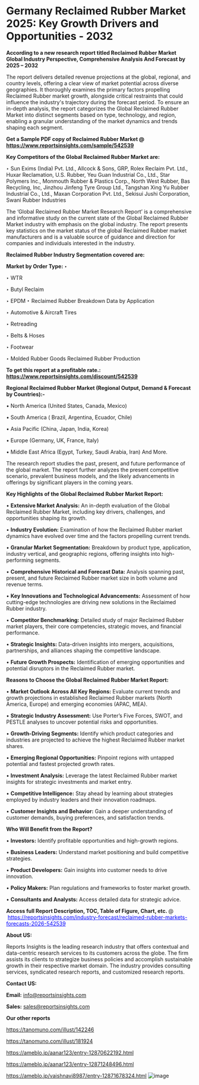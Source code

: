 # Germany Reclaimed Rubber Market 2025: Key Growth Drivers and Opportunities - 2032

<strong>According to a new research report titled Reclaimed Rubber Market Global Industry Perspective, Comprehensive Analysis And Forecast by 2025 – 2032</strong>

The report delivers detailed revenue projections at the global, regional, and country levels, offering a clear view of market potential across diverse geographies. It thoroughly examines the primary factors propelling Reclaimed Rubber market growth, alongside critical restraints that could influence the industry's trajectory during the forecast period. To ensure an in-depth analysis, the report categorizes the Global Reclaimed Rubber Market into distinct segments based on type, technology, and region, enabling a granular understanding of the market dynamics and trends shaping each segment.

<strong>Get a Sample PDF copy of Reclaimed Rubber Market </strong><strong>@<a href=https://www.reportsinsights.com/sample/542539 style=color:#0000ff;> https://www.reportsinsights.com/sample/542539</a></strong></font>

<strong>Key Competitors of the Global Reclaimed Rubber Market are:</strong>

‣ Sun Exims (India) Pvt. Ltd., Allcock & Sons, GRP, Rolex Reclaim Pvt. Ltd., Huxar Reclamation, U.S. Rubber, Yeu Guan Industrial Co., Ltd., Star Polymers Inc., Monmouth Rubber & Plastics Corp., North West Rubber, Bas Recycling, Inc, Jinzhou Jinfeng Tyre Group Ltd., Tangshan Xing Yu Rubber Industrial Co., Ltd., Maxan Corporation Pvt. Ltd., Sekisui Jushi Corporation, Swani Rubber Industries

The ‘Global Reclaimed Rubber Market Research Report’ is a comprehensive and informative study on the current state of the Global Reclaimed Rubber Market industry with emphasis on the global industry. The report presents key statistics on the market status of the global Reclaimed Rubber market manufacturers and is a valuable source of guidance and direction for companies and individuals interested in the industry.

<strong>Reclaimed Rubber Industry Segmentation covered are:</strong>

<strong>Market by Order Type: </strong>
‣ 

‣ WTR

‣ Butyl Reclaim

‣ EPDM
‣ Reclaimed Rubber Breakdown Data by Application

‣ Automotive & Aircraft Tires

‣ Retreading

‣ Belts & Hoses

‣ Footwear

‣ Molded Rubber Goods
Reclaimed Rubber Production

<strong>To get this report at a profitable rate.: <a href=https://www.reportsinsights.com/discount/542539 style=color:#0000ff;>https://www.reportsinsights.com/discount/542539</a></strong></font>

<strong>Regional Reclaimed Rubber Market (Regional Output, Demand &amp; Forecast by Countries):-</strong>

• North America (United States, Canada, Mexico)

• South America ( Brazil, Argentina, Ecuador, Chile)

• Asia Pacific (China, Japan, India, Korea)

• Europe (Germany, UK, France, Italy)

• Middle East Africa (Egypt, Turkey, Saudi Arabia, Iran) And More.

The research report studies the past, present, and future performance of the global market. The report further analyzes the present competitive scenario, prevalent business models, and the likely advancements in offerings by significant players in the coming years.

<strong>Key Highlights of the Global Reclaimed Rubber Market Report:</strong>

• <strong>Extensive Market Analysis:</strong> An in-depth evaluation of the Global Reclaimed Rubber Market, including key drivers, challenges, and opportunities shaping its growth.

• <strong>Industry Evolution:</strong> Examination of how the Reclaimed Rubber market dynamics have evolved over time and the factors propelling current trends.

• <strong>Granular Market Segmentation:</strong> Breakdown by product type, application, industry vertical, and geographic regions, offering insights into high-performing segments.

• <strong>Comprehensive Historical and Forecast Data:</strong> Analysis spanning past, present, and future Reclaimed Rubber market size in both volume and revenue terms.

• <strong>Key Innovations and Technological Advancements:</strong> Assessment of how cutting-edge technologies are driving new solutions in the Reclaimed Rubber industry.

• <strong>Competitor Benchmarking:</strong> Detailed study of major Reclaimed Rubber market players, their core competencies, strategic moves, and financial performance.

• <strong>Strategic Insights:</strong> Data-driven insights into mergers, acquisitions, partnerships, and alliances shaping the competitive landscape.

• <strong>Future Growth Prospects:</strong> Identification of emerging opportunities and potential disruptors in the Reclaimed Rubber market.

<strong>Reasons to Choose the Global Reclaimed Rubber Market Report:</strong>

• <strong>Market Outlook Across All Key Regions:</strong> Evaluate current trends and growth projections in established Reclaimed Rubber markets (North America, Europe) and emerging economies (APAC, MEA).

• <strong>Strategic Industry Assessment:</strong> Use Porter’s Five Forces, SWOT, and PESTLE analyses to uncover potential risks and opportunities.

• <strong>Growth-Driving Segments:</strong> Identify which product categories and industries are projected to achieve the highest Reclaimed Rubber market shares.

• <strong>Emerging Regional Opportunities:</strong> Pinpoint regions with untapped potential and fastest projected growth rates.

• <strong>Investment Analysis:</strong> Leverage the latest Reclaimed Rubber market insights for strategic investments and market entry.

• <strong>Competitive Intelligence:</strong> Stay ahead by learning about strategies employed by industry leaders and their innovation roadmaps.

• <strong>Customer Insights and Behavior:</strong> Gain a deeper understanding of customer demands, buying preferences, and satisfaction trends.

<strong>Who Will Benefit from the Report?</strong>

• <strong>Investors:</strong> Identify profitable opportunities and high-growth regions.

• <strong>Business Leaders:</strong> Understand market positioning and build competitive strategies.

• <strong>Product Developers:</strong> Gain insights into customer needs to drive innovation.

• <strong>Policy Makers:</strong> Plan regulations and frameworks to foster market growth.

• <strong>Consultants and Analysts:</strong> Access detailed data for strategic advice.
</ul>
<strong>Access full Report Description, TOC, Table of Figure, Chart, etc. </strong>@  <a href=https://reportsinsights.com/industry-forecast/reclaimed-rubber-markets-forecasts-2026-542539 style=color:#0000ff;>https://reportsinsights.com/industry-forecast/reclaimed-rubber-markets-forecasts-2026-542539</a></font>

<strong><strong>About US</strong>:</strong>

Reports Insights is the leading research industry that offers contextual and data-centric research services to its customers across the globe. The firm assists its clients to strategize business policies and accomplish sustainable growth in their respective market domain. The industry provides consulting services, syndicated research reports, and customized research reports.

<strong>Contact US:</strong>

<p class=""""><b>Email:</b> <a href=mailto:info@reportsinsights.com>info@reportsinsights.com</a></p>
<p class=""""><b>Sales:</b> <a href=mailto:sales@reportsinsights.com>sales@reportsinsights.com</a></p>

<strong>Our other reports</strong>

<a href=https://tanomuno.com/illust/142246>https://tanomuno.com/illust/142246</a>

<a href=https://tanomuno.com/illust/181924>https://tanomuno.com/illust/181924</a>

<a href=https://ameblo.jp/aanar123/entry-12870622192.html>https://ameblo.jp/aanar123/entry-12870622192.html</a>

<a href=https://ameblo.jp/aanar123/entry-12871248496.html>https://ameblo.jp/aanar123/entry-12871248496.html</a>

<a href=https://ameblo.jp/vaishnavi8987/entry-12871678324.html>https://ameblo.jp/vaishnavi8987/entry-12871678324.html</a>
![image](https://github.com/user-attachments/assets/1abd52bf-5c06-40d7-ac7d-4f3f954d86ce)
